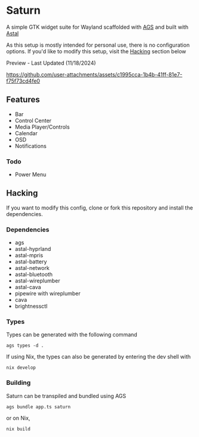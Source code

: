 # Saturn

A simple GTK widget suite for Wayland scaffolded with [AGS](https://github.com/aylur/ags) and built with [Astal](https://github.com/aylur/astal)

As this setup is mostly intended for personal use, there is no configuration options. If you'd like to modify this setup, visit the [Hacking](#hacking) section below


Preview - Last Updated (11/18/2024)

https://github.com/user-attachments/assets/c1995cca-1b4b-41ff-81e7-f75f73cd4fe0



## Features
* Bar
* Control Center
* Media Player/Controls
* Calendar
* OSD
* Notifications

### Todo
* Power Menu

## Hacking

If you want to modify this config, clone or fork this repository and install the dependencies.

### Dependencies
* ags
* astal-hyprland
* astal-mpris
* astal-battery
* astal-network
* astal-bluetooth
* astal-wireplumber
* astal-cava
* pipewire with wireplumber
* cava
* brightnessctl

### Types
Types can be generated with the following command
```
ags types -d .
```

If using Nix, the types can also be generated by entering the dev shell with
```
nix develop
```

### Building
 Saturn can be transpiled and bundled using AGS
 ```
 ags bundle app.ts saturn
 ```
 or on Nix,
 ```
nix build
 ```

